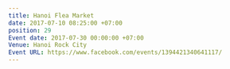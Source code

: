 ```yaml
---
title: Hanoi Flea Market
date: 2017-07-10 08:25:00 +07:00
position: 29
Event date: 2017-07-30 00:00:00 +07:00
Venue: Hanoi Rock City
Event URL: https://www.facebook.com/events/1394421340641117/
---
```


